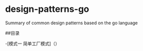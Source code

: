 # design-patterns-go
Summary of common design patterns based on the go language

##目录

-[模式一 简单工厂模式]（）
